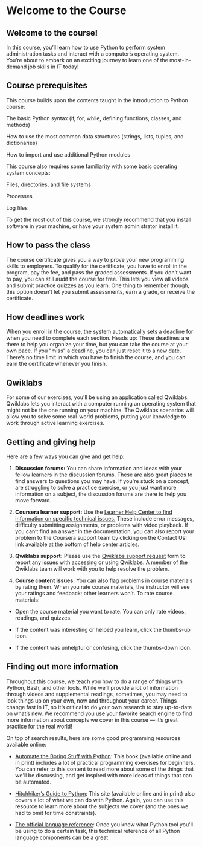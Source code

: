 # Welcome to the Course
## Welcome to the course!
In this course, you’ll learn how to use Python to perform system administration tasks and interact with a computer’s operating system. You’re about to embark on an exciting journey to learn one of the most-in-demand job skills in IT today!

## Course prerequisites
This course builds upon the contents taught in the introduction to Python course:

The basic Python syntax (if, for, while, defining functions, classes, and methods)

How to use the most common data structures (strings, lists, tuples, and dictionaries)

How to import and use additional Python modules

 This course also requires some familiarity with some basic operating system concepts:

Files, directories, and file systems

Processes

Log files

To get the most out of this course, we strongly recommend that you install software in your machine, or have your system administrator install it.

## How to pass the class
The course certificate gives you a way to prove your new programming skills to employers. To qualify for the certificate, you have to enroll in the program, pay the fee, and pass the graded assessments. If you don’t want to pay, you can still audit the course for free. This lets you view all videos and submit practice quizzes as you learn. One thing to remember though, this option doesn’t let you submit assessments, earn a grade, or receive the certificate.

## How deadlines work
When you enroll in the course, the system automatically sets a deadline for when you need to complete each section. Heads up: These deadlines are there to help you organize your time, but you can take the course at your own pace. If you "miss" a deadline, you can just reset it to a new date. There’s no time limit in which you have to finish the course, and you can earn the certificate whenever you finish.

## Qwiklabs
For some of our exercises, you'll be using an application called Qwiklabs. Qwiklabs lets you interact with a computer running an operating system that might not be the one running on your machine. The Qwiklabs scenarios will allow you to solve some real-world problems, putting your knowledge to work through active learning exercises.

## Getting and giving help
Here are a few ways you can give and get help: 

1. **Discussion forums:** You can share information and ideas with your fellow learners in the discussion forums. These are also great places to find answers to questions you may have. If you're stuck on a concept, are struggling to solve a practice exercise, or you just want more information on a subject, the discussion forums are there to help you move forward.

2. **Coursera learner support:** Use the [Learner Help Center to find information on specific technical issues.](https://learner.coursera.help/hc/en-us) These include error messages, difficulty submitting assignments, or problems with video playback. If you can’t find an answer in the documentation, you can also report your problem to the Coursera support team by clicking on the Contact Us! link available at the bottom of help center articles.

3. **Qwiklabs support:** Please use the [Qwiklabs support request](https://qwiklab.zendesk.com/hc/en-us/requests/new) form to report any issues with accessing or using Qwiklabs. A member of the Qwiklabs team will work with you to help resolve the problem.

4. **Course content issues:** You can also flag problems in course materials by rating them. When you rate course materials, the instructor will see your ratings and feedback; other learners won’t. To rate course materials:

- Open the course material you want to rate. You can only rate videos, readings, and quizzes.  

- If the content was interesting or helped you learn, click the thumbs-up icon. 

- If the content was unhelpful or confusing, click the thumbs-down icon.  

## Finding out more information
Throughout this course, we teach you how to do a range of things with Python, Bash, and other tools. While we’ll provide a lot of information through videos and supplemental readings, sometimes, you may need to look things up on your own, now and throughout your career. Things change fast in IT, so it’s critical to do your own research to stay up-to-date on what’s new. We recommend you use your favorite search engine to find more information about concepts we cover in this course — it’s great practice for the real world!

 On top of search results, here are some good programming resources available online:

- [Automate the Boring Stuff with Python](https://automatetheboringstuff.com/): This book (available online and in print) includes a lot of practical programming exercises for beginners. You can refer to this content to read more about some of the things that we'll be discussing, and get inspired with more ideas of things that can be automated.

- [Hitchhiker’s Guide to Python](https://docs.python-guide.org/): This site (available online and in print) also covers a lot of what we can do with Python. Again, you can use this resource to learn more about the subjects we cover (and the ones we had to omit for time constraints).

- [The official language reference](https://docs.python.org/3/reference/index.html): Once you know what Python tool you'll be using to do a certain task, this technical reference of all Python language components can be a great   

